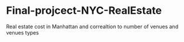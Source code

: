 # Final-projcect-NYC-RealEstate
Real estate cost in Manhattan and correaltion to number of venues and venues types
